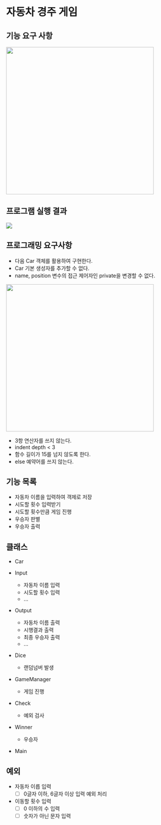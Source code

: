 # 자동차 경주 게임
## 기능 요구 사항
<img src="https://github.com/ordinCode/java_woowacourse/blob/master/%EC%9E%90%EB%8F%99%EC%B0%A8%EA%B2%BD%EC%A3%BC%EA%B2%8C%EC%9E%84/image/%EC%9E%90%EB%8F%99%EC%B0%A8%EA%B2%BD%EC%A3%BC%EA%B2%8C%EC%9E%84_%EA%B8%B0%EB%8A%A5%EC%9A%94%EA%B5%AC%EC%82%AC%ED%95%AD.png?raw=true" width="400"></center>

## 프로그램 실행 결과
<img src="https://github.com/ordinCode/java_woowacourse/blob/master/%EC%9E%90%EB%8F%99%EC%B0%A8%EA%B2%BD%EC%A3%BC%EA%B2%8C%EC%9E%84/image/%EC%9E%90%EB%8F%99%EC%B0%A8%EA%B2%BD%EC%A3%BC%EA%B2%8C%EC%9E%84_%EC%8B%A4%ED%96%89%EA%B2%B0%EA%B3%BC.png?raw=true" with="450"></center></center>

## 프로그래밍 요구사항
- 다음 Car 객체를 활용하여 구현한다.
- Car 기본 생성자를 추가할 수 없다.
- name, position 변수의 접근 제어자인 private을 변경할 수 없다.

<img src="https://github.com/ordinCode/java_woowacourse/blob/master/%EC%9E%90%EB%8F%99%EC%B0%A8%EA%B2%BD%EC%A3%BC%EA%B2%8C%EC%9E%84/image/%EC%9E%90%EB%8F%99%EC%B0%A8%EA%B2%BD%EC%A3%BC%EA%B2%8C%EC%9E%84_car%ED%81%B4%EB%9E%98%EC%8A%A4.png?raw=true" width="400"></center>


- 3항 연산자를 쓰지 않는다.
- indent depth < 3
- 함수 길이가 15를 넘지 않도록 한다.
- else 예약어를 쓰지 않는다.

## 기능 목록
- 자동차 이름을 입력하여 객제로 저장
- 시도할 횟수 입력받기
- 시도할 횟수만큼 게임 진행
- 우승자 판별
- 우승자 출력

## 클래스
- Car

- Input
  - 자동차 이름 입력
  - 시도할 횟수 입력
  - ...

- Output
  - 자동차 이름 출력
  - 시행결과 출력
  - 최종 우승자 출력 
  - ...

- Dice
  - 랜덤넘버 발생

- GameManager
  - 게임 진행
  
- Check
  - 예외 검사
  
- Winner
  - 우승자

- Main

## 예외
- 자동차 이릅 입력
  - [ ] 0글자 이하, 6글자 이상 입력 예외 처리

- 이동할 횟수 입력
  - [ ] 0 이하의 수 입력
  - [ ] 숫자가 아닌 문자 입력
